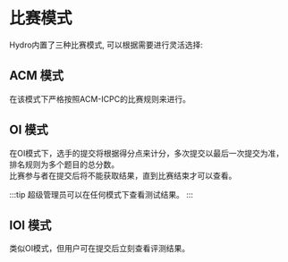 # 比赛模式

Hydro内置了三种比赛模式, 可以根据需要进行灵活选择:

## ACM 模式

在该模式下严格按照ACM-ICPC的比赛规则来进行。

## OI 模式

在OI模式下，选手的提交将根据得分点来计分，多次提交以最后一次提交为准，排名规则为多个题目的总分数。  
比赛参与者在提交后将不能获取结果，直到比赛结束才可以查看。

:::tip
超级管理员可以在任何模式下查看测试结果。
:::

## IOI 模式

类似OI模式，但用户可在提交后立刻查看评测结果。
